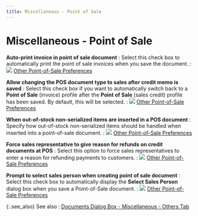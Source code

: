```yaml
---
title: Miscellaneous - Point of Sale
---
```


# Miscellaneous - Point of Sale


**Auto-print invoice in point of sale document**
: Select this check box to automatically print the  point of sale invoices when you save the document.
: ![]({{site.bp_baseurl}}/img/lens.gif) [Other  Point-of-Sale Preferences]({{site.bp_baseurl}}/misc/othersothers_tab_misc_tab_flow_control_set_up_dialog_box_business_processes.html)


**Allow changing the POS document type to sales  after credit memo is saved**
: Select this check box if you want to automatically  switch back to a **Point of Sale** (invoice)  profile after the **Point of Sale**  (sales credit) profile has been saved. By default, this will be selected.
: ![]({{site.bp_baseurl}}/img/lens.gif) [Other  Point-of-Sale Preferences]({{site.bp_baseurl}}/misc/othersothers_tab_misc_tab_flow_control_set_up_dialog_box_business_processes.html)


**When out-of-stock non-serialized items are inserted  in a POS document**
: Specify how out-of-stock non-serialized items should  be handled when inserted into a point-of-sale document.
: ![]({{site.bp_baseurl}}/img/lens.gif) [Other  Point-of-Sale Preferences]({{site.bp_baseurl}}/misc/othersothers_tab_misc_tab_flow_control_set_up_dialog_box_business_processes.html)


**Force sales representative to give reason for  refunds on credit documents at POS**
: Select this option to force sales representatives  to enter a reason for refunding payments to customers.
: ![]({{site.bp_baseurl}}/img/lens.gif) [Other  Point-of-Sale Preferences]({{site.bp_baseurl}}/misc/othersothers_tab_misc_tab_flow_control_set_up_dialog_box_business_processes.html)


**Prompt to select sales person when creating point  of sale document**
: Select this check box to automatically display the  **Select Sales Person** dialog box  when you save a Point-of-Sale document.
: ![]({{site.bp_baseurl}}/img/lens.gif) [Other  Point-of-Sale Preferences]({{site.bp_baseurl}}/misc/othersothers_tab_misc_tab_flow_control_set_up_dialog_box_business_processes.html)


{:.see_also}
See also
: [Documents  Dialog Box - Miscellaneous - Others Tab]({{site.bp_baseurl}}/flow-ctrl/ctrl/opt/misc/miscellaneous_others_step_by_step_business_process_in_everest.html)
